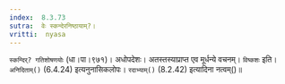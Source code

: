 ```yaml
---
index:  8.3.73
sutra:  वेः स्कन्देरनिष्ठायाम्?।
vritti:  nyasa
---
```


`स्कन्दिर्? गतिशोषणयोः` (धा।पा।९७१)। अधोपदेशः। अतस्तस्याप्राप्त एव मूर्धन्ये वचनम्। `विष्कशः` इति। `अनिदिताम्()` (6.4.24) इत्यनुनासिकलोपः। `रदाभ्याम्()` (8.2.42) इत्यादिना नत्वम्()॥
